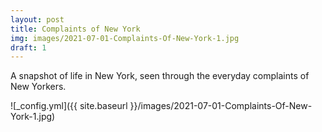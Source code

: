 ```yaml
---
layout: post
title: Complaints of New York
img: images/2021-07-01-Complaints-Of-New-York-1.jpg
draft: 1
---
```


A snapshot of life in New York, seen through the everyday complaints of  New Yorkers.


![_config.yml]({{ site.baseurl }}/images/2021-07-01-Complaints-Of-New-York-1.jpg)


<link rel="stylesheet" href="https://synced.to/static/theme/assets/css/fontawesome/css/all.min.css" />
<link rel="stylesheet" href="https://cdn.jsdelivr.net/gh/openlayers/openlayers.github.io@master/en/v6.4.3/css/ol.css" type="text/css" />
<link rel="stylesheet" href="https://blog.synced.to/datascripts/2021-07-01-Complaints-Of-New-York/dashboard.css" />
<script src="https://synced.to/static/theme/assets/js/moment.min.js?v=8c2de"></script>
<script src="https://cdn.jsdelivr.net/gh/openlayers/openlayers.github.io@master/en/v6.4.3/build/ol.js"></script>

<div class="sydb-container">
<div class="sydb-inner-container">
<!--
<div class="sydb-header-container">
<h4>Complaints of New York</h4>
<div style="max-width: 400px; text-align: center; margin-bottom: 6px;">
A snapshot of life in New York, seen through the everyday complaints of  New Yorkers.  
</div>
</div>
-->
<div class="sydb-dashboard-container">
<div class="sydb-map-container">
<div id="sydb-map" style="height: 100%;">
</div>
<div id="sydb-date-display"></div>
</div>
<div class="sydb-content-container">
<div id="sydb-anim-controls" aria-label="Animation controls">
  <div class="sydb-slider-container">
      <input type="range" min="0" max="1440" 
             value="0" class="sydb-slider" id="sydb-timerange" />
  </div>
  <i id="sydb-toggleplay" class="sydb-toggleplay fas fa-play sydb-icon-button" aria-hidden="true"></i>
  <i id="sydb-reset" class="fas fa-stop sydb-icon-button" aria-hidden="true"></i>
  <i id="sydb-togglevolume" class="fas fa-volume-mute sydb-icon-button" aria-hidden="true"></i>

</div>
<div id="sydb-content"></div>
<span id="sydb-content-cover-menu">

<div>
    <h4>Choose a date</h4>
</div>

<div id="sydb-content-cover-menu-input">
<input id="sydb-viewdate"  name="viewdate" type="date" />
<i id="sydb-toggleplay-cover-menu" class="sydb-toggleplay fas fa-play sydb-icon-button-large" 
    aria-hidden="true"></i>
</div>

<img id="sydb-loading-spinner" src="https://blog.synced.to/datascripts/2021-07-01-Complaints-Of-New-York/three-dots.svg" />

</span>
</div>
</div>


<div style="text-align: center; font-size: 1rem; flex: 0; padding: 6px;">
</div>

</div>
</div>

<script src="https://blog.synced.to/datascripts/2021-07-01-Complaints-Of-New-York/main_ts.js"></script>





[Rahman](https://www.linkedin.com/in/rahman-zane/) and [Sachin](https://www.linkedin.com/in/sachinvasudevan/) - <team@synced.to>

*data from [NYC OpenData](https://opendata.cityofnewyork.us/), photo by [Victor He](https://unsplash.com/@victorhwn725), sound by [freesound/lazymonk](https://freesound.org/people/lazymonk/sounds/214319/)*


_Explore more on [the Synced app](http://onelink.to/8ttzr9), where you can find meaningful places, nearaway and faraway._
